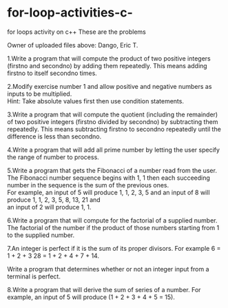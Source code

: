 # for-loop-activities-c-
for loops activity on c++
These are the problems

Owner of uploaded files above: Dango, Eric T.

1.Write a program that will compute the product of two positive integers (firstno and secondno) by adding them repeatedly. 
  This means adding firstno to itself secondno times.

2.Modify exercise number 1 and allow positive and negative numbers as inputs to be multiplied.  
  Hint:  Take absolute values first then use condition statements.

3.Write a program that will compute the quotient (including the remainder) of two positive integers (firstno divided by secondno) 
  by subtracting them repeatedly.  This means subtracting firstno to secondno repeatedly until the difference is less than secondno.

4.Write a program that will add all prime number by letting the user specify the range of number to process.

5.Write a program that gets the Fibonacci of a number read from the user.  The Fibonacci number sequence begins with 1, 
  1 then each succeeding number in the sequence is the sum of the previous ones.  
  For example, an input of 5 will produce 1, 1, 2, 3, 5 and an input of 8 will produce 1, 1, 2, 3, 5, 8, 13, 21 and  
  an input of 2 will produce 1, 1.

6.Write a program that will compute for the factorial of a supplied number.  
  The factorial of the number if the product of those numbers starting from 1 to the supplied number.

7.An integer is perfect if it is the sum of its proper divisors.  For example 
  6   = 1 + 2 + 3 
  28 = 1 + 2 + 4 + 7 + 14.

  Write a program that determines whether or not an integer input from a terminal is perfect.

8.Write a program that will derive the sum of series of a number.  For example, an input of 5 will produce (1 + 2 + 3 + 4 + 5 = 15).

